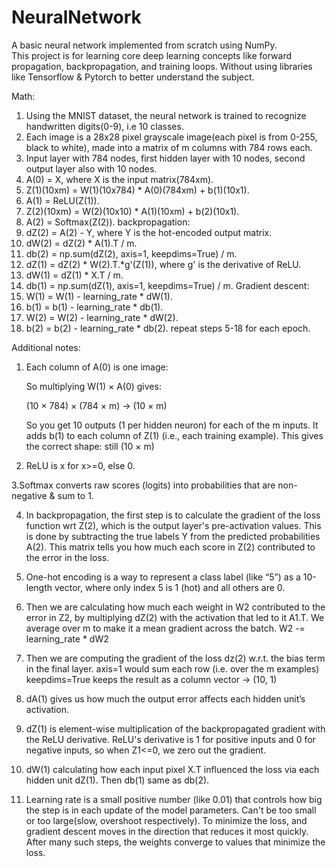 # NeuralNetwork

A basic neural network implemented from scratch using NumPy.  
This project is for learning core deep learning concepts like forward propagation, backpropagation, and training loops.
Without using libraries like Tensorflow & Pytorch to better understand the subject.

Math:
1. Using the MNIST dataset, the neural network is trained to recognize handwritten digits(0-9), i.e 10 classes.
2. Each image is a 28x28 pixel grayscale image(each pixel is from 0-255, black to white), made into a matrix of m columns with 784 rows each.
3. Input layer with 784 nodes, first hidden layer with 10 nodes, second output layer also with 10 nodes.
4. A(0) = X, where X is the input matrix(784xm).
5. Z(1)(10xm) = W(1)(10x784) * A(0)(784xm) + b(1)(10x1).
6. A(1) = ReLU(Z(1)).
7. Z(2)(10xm) = W(2)(10x10) * A(1)(10xm) + b(2)(10x1).
8. A(2) = Softmax(Z(2)).
backpropagation:
9. dZ(2) = A(2) - Y, where Y is the hot-encoded output matrix.
10. dW(2) = dZ(2) * A(1).T / m.
11. db(2) = np.sum(dZ(2), axis=1, keepdims=True) / m.
12. dZ(1) = dZ(2) * W(2).T.*g'(Z(1)), where g' is the derivative of ReLU.
13. dW(1) = dZ(1) * X.T / m.
14. db(1) = np.sum(dZ(1), axis=1, keepdims=True) / m.
Gradient descent:
15. W(1) = W(1) - learning_rate * dW(1).
16. b(1) = b(1) - learning_rate * db(1).
17. W(2) = W(2) - learning_rate * dW(2).
18. b(2) = b(2) - learning_rate * db(2). 
repeat steps 5-18 for each epoch.

Additional notes:
1. Each column of A(0) is one image:

    So multiplying W(1) × A(0) gives:

    (10 × 784) × (784 × m) → (10 × m)

    So you get 10 outputs (1 per hidden neuron) for each of the m inputs.
    It adds b(1) to each column of Z(1) (i.e., each training example).
    This gives the correct shape: still (10 × m)

2. ReLU is x for x>=0, else 0.

3.Softmax converts raw scores (logits) into probabilities that are non-negative & sum to 1.

4. In backpropagation, the first step is to calculate the gradient of the loss function wrt Z(2), which is the output layer's pre-activation values.
   This is done by subtracting the true labels Y from the predicted probabilities A(2).
   This matrix tells you how much each score in Z(2) contributed to the error in the loss.

5. One-hot encoding is a way to represent a class label (like “5”) as a 10-length vector, where only index 5 is 1 (hot) and all others are 0.

6. Then we are calculating how much each weight in W2 contributed to the error in Z2, by multiplying dZ(2) with the activation that led to it A1.T.
   We average over m to make it a mean gradient across the batch.
   W2 -= learning_rate * dW2

7. Then we are computing the gradient of the loss dz(2) w.r.t. the bias term in the final layer. 
    axis=1 would sum each row (i.e. over the m examples)
    keepdims=True keeps the result as a column vector → (10, 1)

8. dA(1) gives us how much the output error affects each hidden unit’s activation.

9. dZ(1) is element-wise multiplication of the backpropagated gradient with the ReLU derivative.
   ReLU's derivative is 1 for positive inputs and 0 for negative inputs, so when Z1<=0, we zero out the gradient.
   
10. dW(1) calculating how each input pixel X.T influenced the loss via each hidden unit dZ(1).
    Then db(1) same as db(2).

11. Learning rate is a small positive number (like 0.01) that controls how big the step is in each update of the model parameters. Can't be too small or too large(slow, overshoot respectively).
    To minimize the loss, and gradient descent moves in the direction that reduces it most quickly. After many such steps, the weights converge to values that minimize the loss.